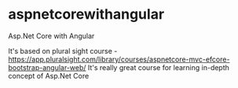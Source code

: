# aspnetcorewithangular
Asp.Net Core with Angular

It's based on plural sight course - https://app.pluralsight.com/library/courses/aspnetcore-mvc-efcore-bootstrap-angular-web/
It's really great course for learning in-depth concept of Asp.Net Core
